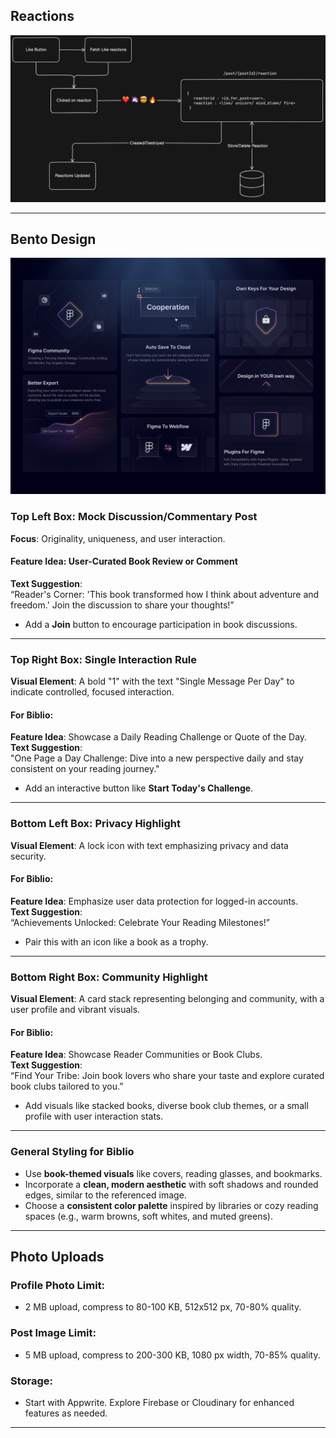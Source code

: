 ## Reactions 

![Reactions Flow](/public/design/Reactionsflow.png)

---

## Bento Design
![Bento Design](/public/design/bento-inspo.png)

### Top Left Box: Mock Discussion/Commentary Post
**Focus**: Originality, uniqueness, and user interaction.

#### Feature Idea: User-Curated Book Review or Comment
**Text Suggestion**:  
“Reader's Corner: 'This book transformed how I think about adventure and freedom.' Join the discussion to share your thoughts!”  

- Add a **Join** button to encourage participation in book discussions.

---

### Top Right Box: Single Interaction Rule
**Visual Element**: A bold "1" with the text "Single Message Per Day" to indicate controlled, focused interaction.

#### For Biblio:
**Feature Idea**: Showcase a Daily Reading Challenge or Quote of the Day.  
**Text Suggestion**:  
"One Page a Day Challenge: Dive into a new perspective daily and stay consistent on your reading journey."  

- Add an interactive button like **Start Today's Challenge**.

---

### Bottom Left Box: Privacy Highlight
**Visual Element**: A lock icon with text emphasizing privacy and data security.

#### For Biblio:
**Feature Idea**: Emphasize user data protection for logged-in accounts.  
**Text Suggestion**:  
“Achievements Unlocked: Celebrate Your Reading Milestones!”  

- Pair this with an icon like a book as a trophy.

---

### Bottom Right Box: Community Highlight
**Visual Element**: A card stack representing belonging and community, with a user profile and vibrant visuals.

#### For Biblio:
**Feature Idea**: Showcase Reader Communities or Book Clubs.  
**Text Suggestion**:  
“Find Your Tribe: Join book lovers who share your taste and explore curated book clubs tailored to you.”  

- Add visuals like stacked books, diverse book club themes, or a small profile with user interaction stats.

---

### General Styling for Biblio
- Use **book-themed visuals** like covers, reading glasses, and bookmarks.
- Incorporate a **clean, modern aesthetic** with soft shadows and rounded edges, similar to the referenced image.
- Choose a **consistent color palette** inspired by libraries or cozy reading spaces (e.g., warm browns, soft whites, and muted greens).

---

## Photo Uploads

### Profile Photo Limit:
- 2 MB upload, compress to 80-100 KB, 512x512 px, 70-80% quality.
### Post Image Limit:
- 5 MB upload, compress to 200-300 KB, 1080 px width, 70-85% quality.
### Storage:
- Start with Appwrite. Explore Firebase or Cloudinary for enhanced features as needed.

<hr/>

